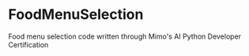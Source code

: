 # FoodMenuSelection
Food menu selection code written through Mimo's AI Python Developer Certification
